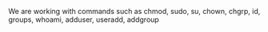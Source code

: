 We are working with commands such as chmod, sudo, su, chown, chgrp, id, groups, whoami, adduser, useradd, addgroup
